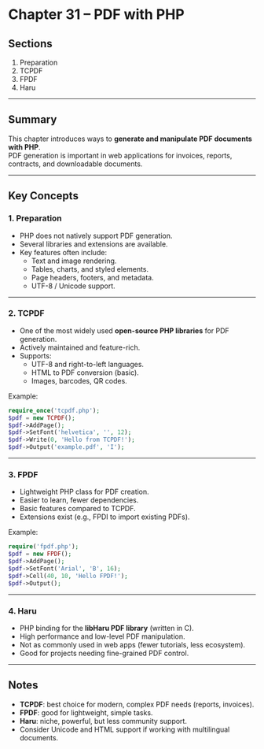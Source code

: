 # Chapter 31 – PDF with PHP

## Sections
1. Preparation  
2. TCPDF  
3. FPDF  
4. Haru  

---

## Summary
This chapter introduces ways to **generate and manipulate PDF documents with PHP**.  
PDF generation is important in web applications for invoices, reports, contracts, and downloadable documents.  

---

## Key Concepts

### 1. Preparation
- PHP does not natively support PDF generation.  
- Several libraries and extensions are available.  
- Key features often include:  
  - Text and image rendering.  
  - Tables, charts, and styled elements.  
  - Page headers, footers, and metadata.  
  - UTF-8 / Unicode support.  

---

### 2. TCPDF
- One of the most widely used **open-source PHP libraries** for PDF generation.  
- Actively maintained and feature-rich.  
- Supports:  
  - UTF-8 and right-to-left languages.  
  - HTML to PDF conversion (basic).  
  - Images, barcodes, QR codes.  

Example:  
```php
require_once('tcpdf.php');
$pdf = new TCPDF();
$pdf->AddPage();
$pdf->SetFont('helvetica', '', 12);
$pdf->Write(0, 'Hello from TCPDF!');
$pdf->Output('example.pdf', 'I');
```

---

### 3. FPDF

* Lightweight PHP class for PDF creation.
* Easier to learn, fewer dependencies.
* Basic features compared to TCPDF.
* Extensions exist (e.g., FPDI to import existing PDFs).

Example:

```php
require('fpdf.php');
$pdf = new FPDF();
$pdf->AddPage();
$pdf->SetFont('Arial', 'B', 16);
$pdf->Cell(40, 10, 'Hello FPDF!');
$pdf->Output();
```

---

### 4. Haru

* PHP binding for the **libHaru PDF library** (written in C).
* High performance and low-level PDF manipulation.
* Not as commonly used in web apps (fewer tutorials, less ecosystem).
* Good for projects needing fine-grained PDF control.

---

## Notes

* **TCPDF**: best choice for modern, complex PDF needs (reports, invoices).
* **FPDF**: good for lightweight, simple tasks.
* **Haru**: niche, powerful, but less community support.
* Consider Unicode and HTML support if working with multilingual documents.